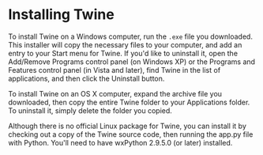 # Installing Twine

To install Twine on a Windows computer, run the `.exe` file you downloaded. This installer will copy the necessary files to your computer, and add an entry to your Start menu for Twine. If you'd like to uninstall it, open the Add/Remove Programs control panel (on Windows XP) or the Programs and Features control panel (in Vista and later), find Twine in the list of applications, and then click the Uninstall button.

To install Twine on an OS X computer, expand the archive file you downloaded, then copy the entire Twine folder to your Applications folder. To uninstall it, simply delete the folder you copied.

Although there is no official Linux package for Twine, you can install it by checking out a copy of the Twine source code, then running the app.py file with Python. You'll need to have wxPython 2.9.5.0 (or later) installed.
